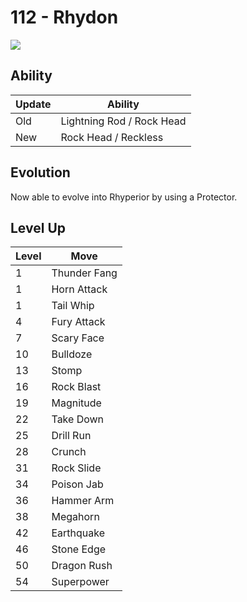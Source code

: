 # 112 - Rhydon
![][112]

## Ability

Update | Ability
---    | ---
Old    | Lightning Rod / Rock Head
New    | Rock Head / Reckless

## Evolution
Now able to evolve into Rhyperior by using a Protector.

## Level Up

Level | Move
---   | ---
  1   | Thunder Fang
  1   | Horn Attack
  1   | Tail Whip
  4   | Fury Attack
  7   | Scary Face
 10   | Bulldoze
 13   | Stomp
 16   | Rock Blast
 19   | Magnitude
 22   | Take Down
 25   | Drill Run
 28   | Crunch
 31   | Rock Slide
 34   | Poison Jab
 36   | Hammer Arm
 38   | Megahorn
 42   | Earthquake
 46   | Stone Edge
 50   | Dragon Rush
 54   | Superpower



[112]: /img/pokemon/112.png
